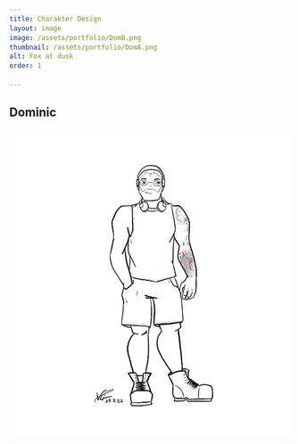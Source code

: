 ```yaml
---
title: Charakter Design
layout: image
image: /assets/portfolio/DomB.png
thumbnail: /assets/portfolio/DomA.png
alt: Fox at dusk
order: 1

---
```

## Dominic




![Dom](../assets/portfolio/Dom2B.png)









